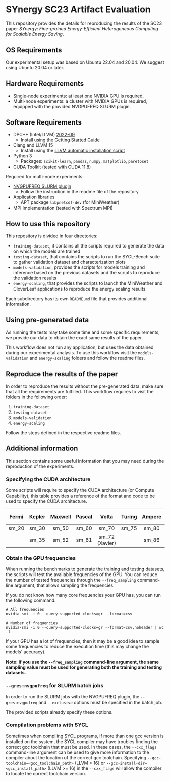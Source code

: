 # SYnergy SC23 Artifact Evaluation
This repository provides the details for reproducing the results of the SC23 paper *SYnergy: Fine-grained Energy-Efficient Heterogeneous Computing for Scalable Energy Saving*.

## OS Requirements
Our experimental setup was based on Ubuntu 22.04 and 20.04.
We suggest using Ubuntu 20.04 or later.

## Hardware Requirements
- Single-node experiments: at least one NVIDIA GPU is required.
- Multi-node experiments: a cluster with NVIDIA GPUs is required, equipped with the provided NVGPUFREQ SLURM plugin.

## Software Requirements
- DPC++ (Intel/LLVM) [2022-09](https://github.com/intel/llvm/releases/tag/2022-09)
  - Install using the [Getting Started Guide](https://github.com/intel/llvm/blob/sycl/sycl/doc/GetStartedGuide.md)
- Clang and LLVM 15
  - Install using the [LLVM automatic installation script](https://apt.llvm.org/#llvmsh)
- Python 3
  - Packages: `scikit-learn`, `pandas`, `numpy`, `matplotlib`, `paretoset`
- CUDA Toolkit (tested with CUDA 11.8)

Required for multi-node experiments: 
- [NVGPUFREQ SLURM plugin](https://github.com/LigateProject/slurm-nvgpufreq)
  - Follow the instruction in the readme file of the repository
- Application libraries
  - APT package `libpnetcdf-dev` (for MiniWeather)
- MPI Implementation (tested with Spectrum MPI)

## How to use this repository
This repository is divided in four directories:
- `training-dataset`, it contains all the scripts required to generate the data on which the models are trained
- `testing-dataset`, that contains the scripts to run the SYCL-Bench suite to gather validation dataset and characterization plots
- `models-validation`, provides the scripts for models training and inference based on the previous datasets and the scripts to reproduce the validation results
- `energy-scaling`, that provides the scripts to launch the MiniWeather and CloverLeaf applications to reproduce the energy scaling results

Each subdirectory has its own `README.md` file that provides additional information.

## Using pre-generated data
As running the tests may take some time and some specific requirements, we provide our data to obtain the exact same results of the paper.

This workflow does not run any application, but uses the data obtained during our experimental analysis.
To use this workflow visit the `models-validation` and `energy-scaling` folders and follow the readme files.

## Reproduce the results of the paper
In order to reproduce the results without the pre-generated data, make sure that all the requirements are fulfilled.
This workflow requires to visit the folders in the following order:
1. `training-dataset`
2. `testing-dataset`
3. `models-validation`
4. `energy-scaling`

Follow the steps defined in the respective readme files.

## Additional information
This section contains some useful information that you may need during the reproduction of the experiments.
### Specifying the CUDA architecture
Some scripts will require to specify the CUDA architecture (or Compute Capability), this table provides a reference of the format and code to be used to specify the CUDA architecture.

| Fermi | Kepler | Maxwell | Pascal |      Volta     | Turing | Ampere | Ada (Lovelace) |     Hopper    |
|:-----:|:------:|:-------:|:------:|:--------------:|:------:|:------:|:--------------:|:-------------:|
| sm_20 |  sm_30 |  sm_50  |  sm_60 |      sm_70     |  sm_75 |  sm_80 |      sm_89     |     sm_90     |
|       |  sm_35 |  sm_52  |  sm_61 | sm_72 (Xavier) |        |  sm_86 |                | sm_90a (Thor) |

### Obtain the GPU frequencies
When running the benchmarks to generate the training and testing datasets, the scripts will test the available frequencies of the GPU.
You can reduce the number of tested frequencies through the `--freq_sampling` command-line argument, that allows sampling the frequencies.

If you do not know how many core frequencies your GPU has, you can run the following command.
``` 
# All frequencies
nvidia-smi -i 0 --query-supported-clocks=gr --format=csv

# Number of frequencies
nvidia-smi -i 0 --query-supported-clocks=gr --format=csv,noheader | wc -l
```
If your GPU has a lot of frequencies, then it may be a good idea to sample some frequencies to reduce the execution time (this may change the models' accuracy).

**Note: if you use the `--freq_sampling` command-line argument, the same sampling value must be used for generating both the training and testing datasets.**

### `--gres:nvgpufreq` for SLURM batch jobs
In order to run the SLURM jobs with the NVGPUFREQ plugin, the `--gres:nvgpufreq` and `--exclusive` options must be specified in the batch job.

The provided scripts already specify these options.

### Compilation problems with SYCL 
Sometimes when compiling SYCL programs, if more than one gcc version is installed on the system, the SYCL compiler may have troubles finding the correct gcc toolchain that must be used.
In these cases, the `--cxx_flags` command-line argument can be used to give more information to the compiler about the location of the correct gcc toolchain.
Specifying `--gcc-toolchain=<gcc_toolchain_path>` (LLVM < 16) or `--gcc-install-dir=<gcc_install_path>` (LLVM >= 16) in the `--cxx_flags` will allow the compiler to locate the correct toolchain version.